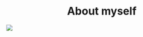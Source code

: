 <h1 align="center">About myself</h1>


<a href="https://github.com/anuraghazra/github-readme-stats">
  <img align="center" src="https://github-readme-stats.vercel.app/api/pin/?username=ShimejiAnna4191&theme=buefy" />
</a>
